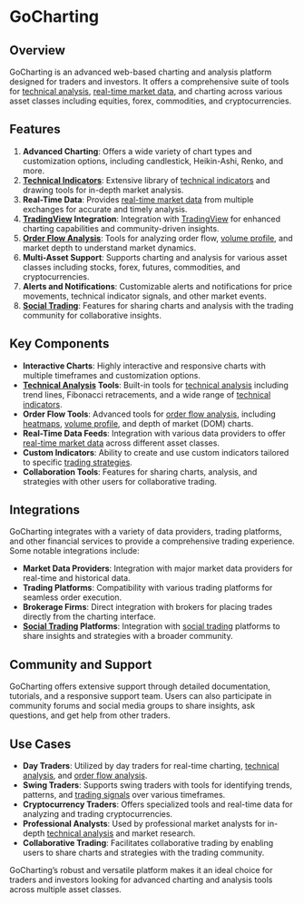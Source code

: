 # GoCharting

## Overview
GoCharting is an advanced web-based charting and analysis platform designed for traders and investors. It offers a comprehensive suite of tools for [technical analysis](../t/technical_analysis.md), [real-time market data](../r/real-time_market_data.md), and charting across various asset classes including equities, forex, commodities, and cryptocurrencies.

## Features
1. **Advanced Charting**: Offers a wide variety of chart types and customization options, including candlestick, Heikin-Ashi, Renko, and more.
2. **[Technical Indicators](../t/technical_indicators.md)**: Extensive library of [technical indicators](../t/technical_indicators.md) and drawing tools for in-depth market analysis.
3. **Real-Time Data**: Provides [real-time market data](../r/real-time_market_data.md) from multiple exchanges for accurate and timely analysis.
4. **[TradingView](../t/tradingview.md) Integration**: Integration with [TradingView](../t/tradingview.md) for enhanced charting capabilities and community-driven insights.
5. **[Order Flow Analysis](../o/order_flow_analysis.md)**: Tools for analyzing order flow, [volume profile](../v/volume_profile.md), and market depth to understand market dynamics.
6. **Multi-Asset Support**: Supports charting and analysis for various asset classes including stocks, forex, futures, commodities, and cryptocurrencies.
7. **Alerts and Notifications**: Customizable alerts and notifications for price movements, technical indicator signals, and other market events.
8. **[Social Trading](../s/social_trading.md)**: Features for sharing charts and analysis with the trading community for collaborative insights.

## Key Components
- **Interactive Charts**: Highly interactive and responsive charts with multiple timeframes and customization options.
- **[Technical Analysis](../t/technical_analysis.md) Tools**: Built-in tools for [technical analysis](../t/technical_analysis.md) including trend lines, Fibonacci retracements, and a wide range of [technical indicators](../t/technical_indicators.md).
- **Order Flow Tools**: Advanced tools for [order flow analysis](../o/order_flow_analysis.md), including [heatmaps](../h/heatmaps_in_trading.md), [volume profile](../v/volume_profile.md), and depth of market (DOM) charts.
- **Real-Time Data Feeds**: Integration with various data providers to offer [real-time market data](../r/real-time_market_data.md) across different asset classes.
- **Custom Indicators**: Ability to create and use custom indicators tailored to specific [trading strategies](../t/trading_strategies.md).
- **Collaboration Tools**: Features for sharing charts, analysis, and strategies with other users for collaborative trading.

## Integrations
GoCharting integrates with a variety of data providers, trading platforms, and other financial services to provide a comprehensive trading experience. Some notable integrations include:

- **Market Data Providers**: Integration with major market data providers for real-time and historical data.
- **Trading Platforms**: Compatibility with various trading platforms for seamless order execution.
- **Brokerage Firms**: Direct integration with brokers for placing trades directly from the charting interface.
- **[Social Trading](../s/social_trading.md) Platforms**: Integration with [social trading](../s/social_trading.md) platforms to share insights and strategies with a broader community.

## Community and Support
GoCharting offers extensive support through detailed documentation, tutorials, and a responsive support team. Users can also participate in community forums and social media groups to share insights, ask questions, and get help from other traders.

## Use Cases
- **Day Traders**: Utilized by day traders for real-time charting, [technical analysis](../t/technical_analysis.md), and [order flow analysis](../o/order_flow_analysis.md).
- **Swing Traders**: Supports swing traders with tools for identifying trends, patterns, and [trading signals](../t/trading_signals.md) over various timeframes.
- **Cryptocurrency Traders**: Offers specialized tools and real-time data for analyzing and trading cryptocurrencies.
- **Professional Analysts**: Used by professional market analysts for in-depth [technical analysis](../t/technical_analysis.md) and market research.
- **Collaborative Trading**: Facilitates collaborative trading by enabling users to share charts and strategies with the trading community.

GoCharting’s robust and versatile platform makes it an ideal choice for traders and investors looking for advanced charting and analysis tools across multiple asset classes.
